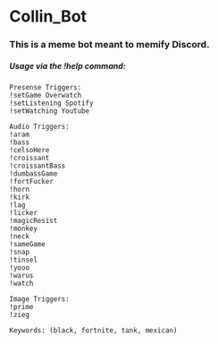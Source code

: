 # Collin_Bot
### This is a meme bot meant to memify Discord.

##### Usage via the !help command:

```
Presense Triggers:
!setGame Overwatch
!setListening Spotify
!setWatching Youtube

Audio Triggers:
!aram
!bass
!celsoHere
!croissant
!croissantBass
!dumbassGame
!fortFucker
!horn
!kirk
!lag
!licker
!magicResist
!monkey
!neck
!sameGame
!snap
!tinsel
!yooo
!warus
!watch

Image Triggers:
!prime
!zieg

Keywords: (black, fortnite, tank, mexican)
```
